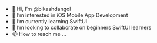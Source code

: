 - 👋 Hi, I’m @bikashdangol
- 👀 I’m interested in iOS Mobile App Development
- 🌱 I’m currently learning SwiftUI
- 💞️ I’m looking to collaborate on beginners SwiftUI learners 
- 📫 How to reach me ...

<!---
bikashdangol/bikashdangol is a ✨ special ✨ repository because its `README.md` (this file) appears on your GitHub profile.
You can click the Preview link to take a look at your changes.
--->
